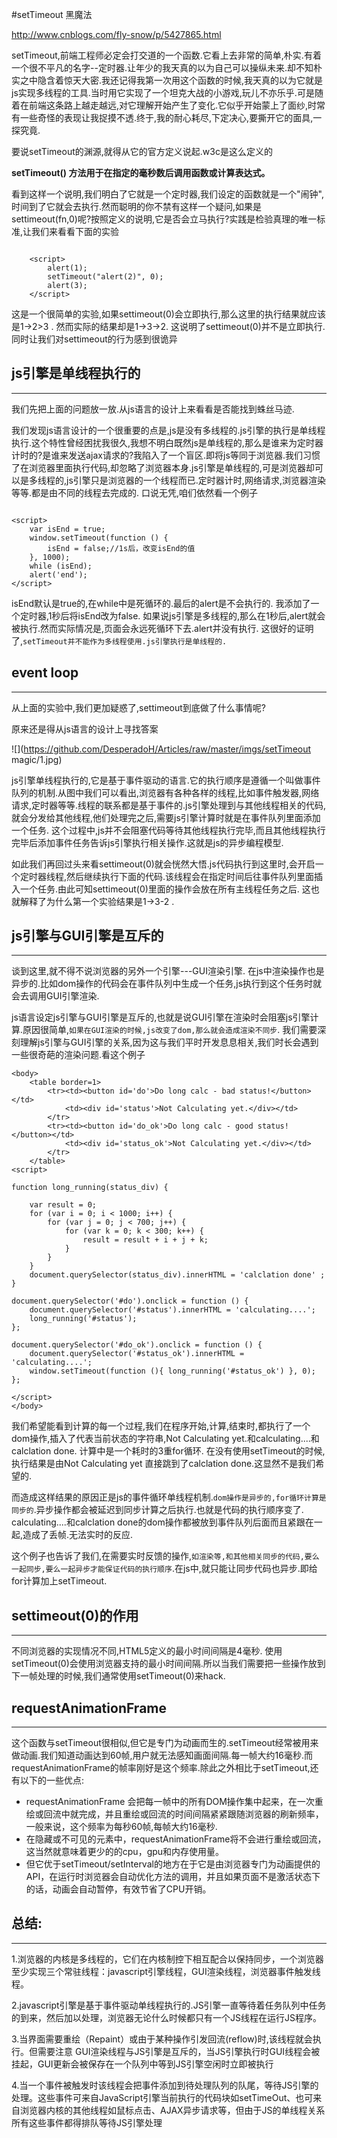 #setTimeout 黑魔法

http://www.cnblogs.com/fly-snow/p/5427865.html

setTimeout,前端工程师必定会打交道的一个函数.它看上去非常的简单,朴实.有着一个很不平凡的名字--定时器.让年少的我天真的以为自己可以操纵未来.却不知朴实之中隐含着惊天大密.我还记得我第一次用这个函数的时候,我天真的以为它就是js实现多线程的工具.当时用它实现了一个坦克大战的小游戏,玩儿不亦乐乎.可是随着在前端这条路上越走越远,对它理解开始产生了变化.它似乎开始蒙上了面纱,时常有一些奇怪的表现让我捉摸不透.终于,我的耐心耗尽,下定决心,要撕开它的面具,一探究竟.

要说setTimeout的渊源,就得从它的官方定义说起.w3c是这么定义的

**setTimeout() 方法用于在指定的毫秒数后调用函数或计算表达式。**

看到这样一个说明,我们明白了它就是一个定时器,我们设定的函数就是一个"闹钟",时间到了它就会去执行.然而聪明的你不禁有这样一个疑问,如果是settimeout(fn,0)呢?按照定义的说明,它是否会立马执行?实践是检验真理的唯一标准,让我们来看看下面的实验


```
    
    <script>
        alert(1); 
        setTimeout("alert(2)", 0); 
        alert(3); 
    </script>

```

这是一个很简单的实验,如果settimeout(0)会立即执行,那么这里的执行结果就应该是1->2>3  . 然而实际的结果却是1->3->2. 这说明了settimeout(0)并不是立即执行.同时让我们对settimeout的行为感到很诡异


## js引擎是单线程执行的
---------
我们先把上面的问题放一放.从js语言的设计上来看看是否能找到蛛丝马迹.

我们发现js语言设计的一个很重要的点是,js是没有多线程的.js引擎的执行是单线程执行.这个特性曾经困扰我很久,我想不明白既然js是单线程的,那么是谁来为定时器计时的?是谁来发送ajax请求的?我陷入了一个盲区.即将js等同于浏览器.我们习惯了在浏览器里面执行代码,却忽略了浏览器本身.js引擎是单线程的,可是浏览器却可以是多线程的,js引擎只是浏览器的一个线程而已.定时器计时,网络请求,浏览器渲染等等.都是由不同的线程去完成的. 口说无凭,咱们依然看一个例子

```

<script>
    var isEnd = true;
    window.setTimeout(function () {
        isEnd = false;//1s后，改变isEnd的值
    }, 1000);
    while (isEnd);
    alert('end');
</script>

```
isEnd默认是true的,在while中是死循环的.最后的alert是不会执行的. 我添加了一个定时器,1秒后将isEnd改为false. 
如果说js引擎是多线程的,那么在1秒后,alert就会被执行.然而实际情况是,页面会永远死循环下去.alert并没有执行.
这很好的证明了,` setTimeout并不能作为多线程使用.js引擎执行是单线程的. `

## event loop
-------
从上面的实验中,我们更加疑惑了,settimeout到底做了什么事情呢?

原来还是得从js语言的设计上寻找答案


![](https://github.com/DesperadoH/Articles/raw/master/imgs/setTimeout magic/1.jpg) 


js引擎单线程执行的,它是基于事件驱动的语言.它的执行顺序是遵循一个叫做事件队列的机制.从图中我们可以看出,浏览器有各种各样的线程,比如事件触发器,网络请求,定时器等等.线程的联系都是基于事件的.js引擎处理到与其他线程相关的代码,就会分发给其他线程,他们处理完之后,需要js引擎计算时就是在事件队列里面添加一个任务. 这个过程中,js并不会阻塞代码等待其他线程执行完毕,而且其他线程执行完毕后添加事件任务告诉js引擎执行相关操作.这就是js的异步编程模型.

如此我们再回过头来看settimeout(0)就会恍然大悟.js代码执行到这里时,会开启一个定时器线程,然后继续执行下面的代码.该线程会在指定时间后往事件队列里面插入一个任务.由此可知settimeout(0)里面的操作会放在所有主线程任务之后. 这也就解释了为什么第一个实验结果是1->3-2 .

## js引擎与GUI引擎是互斥的
-------

谈到这里,就不得不说浏览器的另外一个引擎---GUI渲染引擎. 在js中渲染操作也是异步的.比如dom操作的代码会在事件队列中生成一个任务,js执行到这个任务时就会去调用GUI引擎渲染.

js语言设定js引擎与GUI引擎是互斥的,也就是说GUI引擎在渲染时会阻塞js引擎计算.原因很简单,`如果在GUI渲染的时候,js改变了dom,那么就会造成渲染不同步`. 我们需要深刻理解js引擎与GUI引擎的关系,因为这与我们平时开发息息相关,我们时长会遇到一些很奇葩的渲染问题.看这个例子


```
<body>
    <table border=1>
        <tr><td><button id='do'>Do long calc - bad status!</button></td>
            <td><div id='status'>Not Calculating yet.</div></td>
        </tr>
        <tr><td><button id='do_ok'>Do long calc - good status!</button></td>
            <td><div id='status_ok'>Not Calculating yet.</div></td>
        </tr>
    </table>    
<script>

function long_running(status_div) {

    var result = 0;
    for (var i = 0; i < 1000; i++) {
        for (var j = 0; j < 700; j++) {
            for (var k = 0; k < 300; k++) {
                result = result + i + j + k;
            }
        }
    }
    document.querySelector(status_div).innerHTML = 'calclation done' ;
}

document.querySelector('#do').onclick = function () {
    document.querySelector('#status').innerHTML = 'calculating....';
    long_running('#status');
};

document.querySelector('#do_ok').onclick = function () {
    document.querySelector('#status_ok').innerHTML = 'calculating....';
    window.setTimeout(function (){ long_running('#status_ok') }, 0);
};

</script>
</body>

```

我们希望能看到计算的每一个过程,我们在程序开始,计算,结束时,都执行了一个dom操作,插入了代表当前状态的字符串,Not Calculating yet.和calculating....和calclation done.
计算中是一个耗时的3重for循环. 在没有使用setTimeout的时候,执行结果是由Not Calculating yet 直接跳到了calclation done.这显然不是我们希望的.

而造成这样结果的原因正是js的事件循环单线程机制.`dom操作是异步的,for循环计算是同步的`.异步操作都会被延迟到同步计算之后执行.也就是代码的执行顺序变了.
calculating....和calclation done的dom操作都被放到事件队列后面而且紧跟在一起,造成了丢帧.无法实时的反应.

这个例子也告诉了我们,在需要实时反馈的操作,`如渲染等,和其他相关同步的代码,要么一起同步,要么一起异步才能保证代码的执行顺序`.在js中,就只能让同步代码也异步.即给for计算加上setTimeout.


## settimeout(0)的作用
-----
不同浏览器的实现情况不同,HTML5定义的最小时间间隔是4毫秒. 使用setTimeout(0)会使用浏览器支持的最小时间间隔.所以当我们需要把一些操作放到下一帧处理的时候,我们通常使用setTimeout(0)来hack.


## requestAnimationFrame
-------
这个函数与setTimeout很相似,但它是专门为动画而生的.setTimeout经常被用来做动画.我们知道动画达到60帧,用户就无法感知画面间隔.每一帧大约16毫秒.而requestAnimationFrame的帧率刚好是这个频率.除此之外相比于setTimeout,还有以下的一些优点:

* requestAnimationFrame 会把每一帧中的所有DOM操作集中起来，在一次重绘或回流中就完成，并且重绘或回流的时间间隔紧紧跟随浏览器的刷新频率，一般来说，这个频率为每秒60帧,每帧大约16毫秒.
* 在隐藏或不可见的元素中，requestAnimationFrame将不会进行重绘或回流，这当然就意味着更少的的cpu，gpu和内存使用量。
* 但它优于setTimeout/setInterval的地方在于它是由浏览器专门为动画提供的API，在运行时浏览器会自动优化方法的调用，并且如果页面不是激活状态下的话，动画会自动暂停，有效节省了CPU开销。

## 总结:
------

1.浏览器的内核是多线程的，它们在内核制控下相互配合以保持同步，一个浏览器至少实现三个常驻线程：javascript引擎线程，GUI渲染线程，浏览器事件触发线程。

2.javascript引擎是基于事件驱动单线程执行的.JS引擎一直等待着任务队列中任务的到来，然后加以处理，浏览器无论什么时候都只有一个JS线程在运行JS程序。

3.当界面需要重绘（Repaint）或由于某种操作引发回流(reflow)时,该线程就会执行。但需要注意 GUI渲染线程与JS引擎是互斥的，当JS引擎执行时GUI线程会被挂起，GUI更新会被保存在一个队列中等到JS引擎空闲时立即被执行

4.当一个事件被触发时该线程会把事件添加到待处理队列的队尾，等待JS引擎的处理。这些事件可来自JavaScript引擎当前执行的代码块如setTimeOut、也可来自浏览器内核的其他线程如鼠标点击、AJAX异步请求等，但由于JS的单线程关系所有这些事件都得排队等待JS引擎处理





